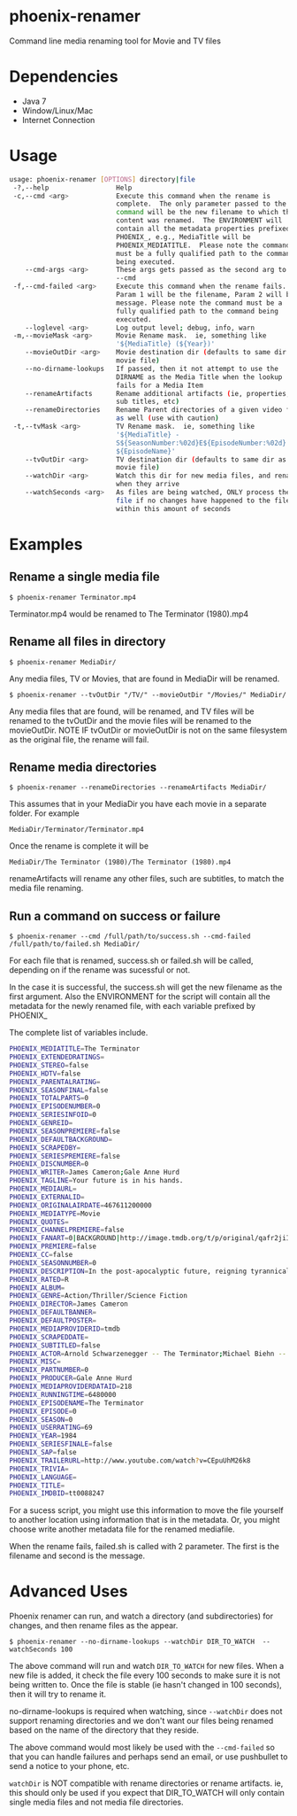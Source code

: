 # phoenix-renamer
Command line media renaming tool for Movie and TV files

# Dependencies
* Java 7
* Window/Linux/Mac
* Internet Connection

# Usage
```bash
usage: phoenix-renamer [OPTIONS] directory|file
 -?,--help                 Help
 -c,--cmd <arg>            Execute this command when the rename is
                           complete.  The only parameter passed to the
                           command will be the new filename to which the
                           content was renamed.  The ENVIRONMENT will
                           contain all the metadata properties prefixed by
                           PHOENIX_, e.g., MediaTitle will be
                           PHOENIX_MEDIATITLE.  Please note the command
                           must be a fully qualified path to the command
                           being executed.
    --cmd-args <arg>       These args gets passed as the second arg to the
                           --cmd
 -f,--cmd-failed <arg>     Execute this command when the rename fails.
                           Param 1 will be the filename, Param 2 will be a
                           message. Please note the command must be a
                           fully qualified path to the command being
                           executed.
    --loglevel <arg>       Log output level; debug, info, warn
 -m,--movieMask <arg>      Movie Rename mask.  ie, something like
                           '${MediaTitle} (${Year})'
    --movieOutDir <arg>    Movie destination dir (defaults to same dir as
                           movie file)
    --no-dirname-lookups   If passed, then it not attempt to use the
                           DIRNAME as the Media Title when the lookup
                           fails for a Media Item
    --renameArtifacts      Rename additional artifacts (ie, properties,
                           sub titles, etc)
    --renameDirectories    Rename Parent directories of a given video file
                           as well (use with caution)
 -t,--tvMask <arg>         TV Rename mask.  ie, something like
                           '${MediaTitle} -
                           S${SeasonNumber:%02d}E${EpisodeNumber:%02d} -
                           ${EpisodeName}'
    --tvOutDir <arg>       TV destination dir (defaults to same dir as
                           movie file)
    --watchDir <arg>       Watch this dir for new media files, and rename
                           when they arrive
    --watchSeconds <arg>   As files are being watched, ONLY process the
                           file if no changes have happened to the file
                           within this amount of seconds
```

# Examples
## Rename a single media file
```
$ phoenix-renamer Terminator.mp4
```
Terminator.mp4 would be renamed to The Terminator (1980).mp4

## Rename all files in directory
```
$ phoenix-renamer MediaDir/
```
Any media files, TV or Movies, that are found in MediaDir will be renamed.

```
$ phoenix-renamer --tvOutDir "/TV/" --movieOutDir "/Movies/" MediaDir/
```
Any media files that are found, will be renamed, and TV files will be renamed to the tvOutDir and the movie files will be renamed to the movieOutDir.  NOTE IF tvOutDir or movieOutDir is not on the same filesystem as the original file, the rename will fail.

## Rename media directories
```
$ phoenix-renamer --renameDirectories --renameArtifacts MediaDir/
```
This assumes that in your MediaDir you have each movie in a separate folder.  For example
```
MediaDir/Terminator/Terminator.mp4
```
Once the rename is complete it will be
```
MediaDir/The Terminator (1980)/The Terminator (1980).mp4
```
renameArtifacts will rename any other files, such are subtitles, to match the media file renaming.

## Run a command on success or failure
```
$ phoenix-renamer --cmd /full/path/to/success.sh --cmd-failed /full/path/to/failed.sh MediaDir/
```
For each file that is renamed, success.sh or failed.sh will be called, depending on if the rename was sucessful or not.

In the case it is successful, the success.sh will get the new filename as the first argument.  Also the ENVIRONMENT for the script will contain all the metadata for the newly renamed file, with each variable prefixed by PHOENIX_

The complete list of variables include.
```bash
PHOENIX_MEDIATITLE=The Terminator
PHOENIX_EXTENDEDRATINGS=
PHOENIX_STEREO=false
PHOENIX_HDTV=false
PHOENIX_PARENTALRATING=
PHOENIX_SEASONFINAL=false
PHOENIX_TOTALPARTS=0
PHOENIX_EPISODENUMBER=0
PHOENIX_SERIESINFOID=0
PHOENIX_GENREID=
PHOENIX_SEASONPREMIERE=false
PHOENIX_DEFAULTBACKGROUND=
PHOENIX_SCRAPEDBY=
PHOENIX_SERIESPREMIERE=false
PHOENIX_DISCNUMBER=0
PHOENIX_WRITER=James Cameron;Gale Anne Hurd
PHOENIX_TAGLINE=Your future is in his hands.
PHOENIX_MEDIAURL=
PHOENIX_EXTERNALID=
PHOENIX_ORIGINALAIRDATE=467611200000
PHOENIX_MEDIATYPE=Movie
PHOENIX_QUOTES=
PHOENIX_CHANNELPREMIERE=false
PHOENIX_FANART=0|BACKGROUND|http://image.tmdb.org/t/p/original/qafr2jiIqIcYQYq6pkWtaYlek5X.jpg;0|POSTER|http://image.tmdb.org/t/p/original/w9DzDW44CISoLJyaQICSOoSsIEN.jpg;0|POSTER|http://image.tmdb.org/t/p/original/3gYbsq8JK7twS4rAZhgCeOfyCzG.jpg;0|POSTER|http://image.tmdb.org/t/p/original/q7edM7f6b0cKMtE7pRxqEohdLif.jpg;0|POSTER|http://image.tmdb.org/t/p/original/q8ffBuxQlYOHrvPniLgCbmKK4Lv.jpg;0|POSTER|http://image.tmdb.org/t/p/original/wj9PcqCXJt5mxG2w9G8lwmvecWA.jpg;0|BACKGROUND|http://image.tmdb.org/t/p/original/6yFoLNQgFdVbA8TZMdfgVpszOla.jpg;0|BACKGROUND|http://image.tmdb.org/t/p/original/1i9ySmVWvIRZKCIQCxkz2807Y0.jpg;0|BACKGROUND|http://image.tmdb.org/t/p/original/97OEzl2I8fNmKoU2fkujZij3dBO.jpg;0|BACKGROUND|http://image.tmdb.org/t/p/original/mXVv4Chm01Ph3FydCD77YWClKhS.jpg
PHOENIX_PREMIERE=false
PHOENIX_CC=false
PHOENIX_SEASONNUMBER=0
PHOENIX_DESCRIPTION=In the post-apocalyptic future, reigning tyrannical supercomputers teleport a cyborg assassin known as the "Terminator" back to 1984 to kill Sarah Connor, whose unborn son is destined to lead insurgents against 21st century mechanical hegemony. Meanwhile, the human-resistance movement dispatches a lone warrior to safeguard Sarah. Can he stop the virtually indestructible killing machine?
PHOENIX_RATED=R
PHOENIX_ALBUM=
PHOENIX_GENRE=Action/Thriller/Science Fiction
PHOENIX_DIRECTOR=James Cameron
PHOENIX_DEFAULTBANNER=
PHOENIX_DEFAULTPOSTER=
PHOENIX_MEDIAPROVIDERID=tmdb
PHOENIX_SCRAPEDDATE=
PHOENIX_SUBTITLED=false
PHOENIX_ACTOR=Arnold Schwarzenegger -- The Terminator;Michael Biehn -- Kyle Reese;Linda Hamilton -- Sarah Connor;Paul Winfield -- Lieutenant Ed Traxler;Lance Henriksen -- Detective Vukovich;Bess Motta -- Ginger Ventura;Earl Boen -- Dr. Peter Silberman;Rick Rossovich -- Matt Buchanan;Bill Paxton -- Punk Leader;Brian Thompson -- Punk;Franco Columbu -- Future Terminator;Dick Miller -- Pawnshop Clerk;Joe Farago -- TV Anchorman
PHOENIX_MISC=
PHOENIX_PARTNUMBER=0
PHOENIX_PRODUCER=Gale Anne Hurd
PHOENIX_MEDIAPROVIDERDATAID=218
PHOENIX_RUNNINGTIME=6480000
PHOENIX_EPISODENAME=The Terminator
PHOENIX_EPISODE=0
PHOENIX_SEASON=0
PHOENIX_USERRATING=69
PHOENIX_YEAR=1984
PHOENIX_SERIESFINALE=false
PHOENIX_SAP=false
PHOENIX_TRAILERURL=http://www.youtube.com/watch?v=CEpuUhM26k8
PHOENIX_TRIVIA=
PHOENIX_LANGUAGE=
PHOENIX_TITLE=
PHOENIX_IMDBID=tt0088247
```
For a sucess script, you might use this information to move the file yourself to another location using information that is in the metadata.  Or, you might choose write another metadata file for the renamed mediafile.

When the rename fails, failed.sh is called with 2 parameter.  The first is the filename and second is the message.

# Advanced Uses
Phoenix renamer can run, and watch a directory (and subdirectories) for changes, and then rename files as the appear.

```
$ phoenix-renamer --no-dirname-lookups --watchDir DIR_TO_WATCH  --watchSeconds 100
```

The above command will run and watch ```DIR_TO_WATCH``` for new files.  When a new file is added, it check the file every 100 seconds to make sure it is not being written to.  Once the file is stable (ie hasn't changed in 100 seconds), then it will try to rename it.

no-dirname-lookups is required when watching, since ```--watchDir``` does not support renaming directories and we don't want our files being renamed based on the name of the directory that they reside.

The above command would most likely be used with the ```--cmd-failed``` so that you can handle failures and perhaps send an email, or use pushbullet to send a notice to your phone, etc.

```watchDir``` is NOT compatible with rename directories or rename artifacts.  ie, this should only be used if you expect that DIR_TO_WATCH will only contain single media files and not media file directories.

